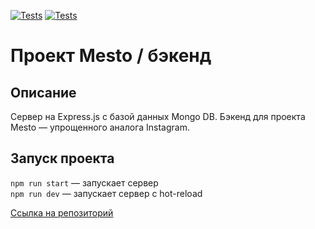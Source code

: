 [![Tests](../../actions/workflows/tests-13-sprint.yml/badge.svg)](../../actions/workflows/tests-13-sprint.yml) [![Tests](../../actions/workflows/tests-14-sprint.yml/badge.svg)](../../actions/workflows/tests-14-sprint.yml)
# Проект Mesto / бэкенд


## Описание

Сервер на Express.js c базой данных Mongo DB. Бэкенд для проекта Mesto — упрощенного аналога Instagram. 

## Запуск проекта

`npm run start` — запускает сервер   
`npm run dev` — запускает сервер с hot-reload

[Ссылка на репозиторий](https://github.com/AlexGusarov/express-mesto-gha)
